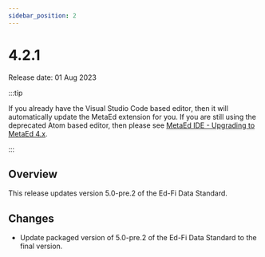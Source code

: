 ```yaml
---
sidebar_position: 2
---
```


# 4.2.1

Release date: 01 Aug 2023

:::tip

If you already have the Visual Studio Code based editor, then it will
automatically update the MetaEd extension for you. If you are still using the
deprecated Atom based editor, then please see [MetaEd IDE - Upgrading to MetaEd
4.x](./ide-user-guide/upgrading-to-metaed-4x.md).

:::

## Overview

This release updates version 5.0-pre.2 of the Ed-Fi Data Standard.

## Changes

* Update packaged version of 5.0-pre.2 of the Ed-Fi Data Standard to the final
  version.
